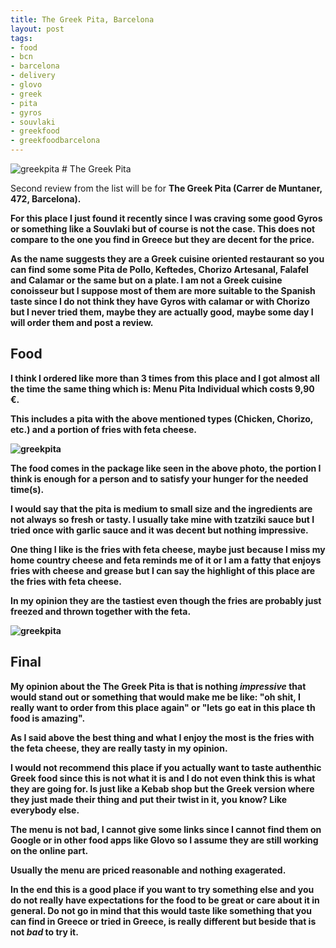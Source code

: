 ```yaml
---
title: The Greek Pita, Barcelona
layout: post
tags:
- food
- bcn
- barcelona
- delivery
- glovo
- greek
- pita
- gyros
- souvlaki
- greekfood
- greekfoodbarcelona
---
```


<img src="https://i.imgur.com/6sKqm6o.png" alt="greekpita">
# The Greek Pita

Second review from the list will be for <b>The Greek Pita<b/> (Carrer de Muntaner, 472, Barcelona).

For this place I just found it recently since I was craving some good Gyros or something like a Souvlaki but of course is not the case. This does not compare to the one you find in Greece but they are decent for the price.

<!-- more -->

As the name suggests they are a Greek cuisine oriented restaurant so you can find some some Pita de Pollo, Keftedes, Chorizo Artesanal, Falafel and Calamar or the same but on a plate. I am not a Greek cuisine conoisseur but I suppose most of them are more suitable to the Spanish taste since I do not think they have Gyros with calamar or with Chorizo but I never tried them, maybe they are actually good, maybe some day I will order them and post a review.
	
## Food

I think I ordered like more than 3 times from this place and I got almost all the time the same thing which is: <b>Menu Pita Individual</b> which costs 9,90 €.

This includes a pita with the above mentioned types (Chicken, Chorizo, etc.) and a portion of fries with feta cheese. 

<img src="https://i.imgur.com/swrWsMA.png" alt="greekpita">

The food comes in the package like seen in the above photo, the portion I think is enough for a person and to satisfy your hunger for the needed time(s). 

I would say that the pita is medium to small size and the ingredients are not always so fresh or tasty. I usually take mine with tzatziki sauce but I tried once with garlic sauce and it was decent but nothing impressive.
	
One thing I like is the fries with feta cheese, maybe just because I miss my home country cheese and feta reminds me of it or I am a fatty that enjoys fries with cheese and grease but I can say the highlight of this place are the <b>fries with feta cheese</b>. 
	
In my opinion they are the tastiest even though the fries are probably just freezed and thrown together with the feta. 

<img src="https://i.imgur.com/xy3LZD0.png" alt="greekpita">


## Final
	
My opinion about the <b>The Greek Pita</b> is that is nothing *impressive* that would stand out or something that would make me be like: "oh shit, I really want to order from this place again" or "lets go eat in this place th food is amazing".
	
As I said above the best thing and what I enjoy the most is the fries with the feta cheese, they are really tasty in my opinion.
	
I would not recommend this place if you actually want to taste authenthic Greek food since this is not what it is and I do not even think this is what they are going for. Is just like a Kebab shop but the Greek version where they just made their thing and put their twist in it, you know? Like everybody else.
	
The menu is not bad, I cannot give some links since I cannot find them on <b>Google</b> or in other food apps like <b>Glovo</b> so I assume they are still working on the online part.
	
Usually the menu are priced reasonable and nothing exagerated.
	
In the end this is a good place if you want to try something else and you do not really have expectations for the food to be great or care about it in general. Do not go in mind that this would taste like something that you can find in Greece or tried in Greece, is really different but beside that is not *bad* to try it.
